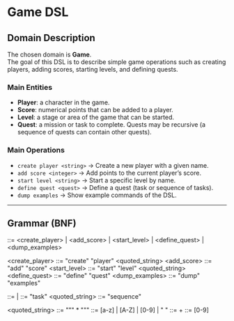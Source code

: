 # Game DSL

## Domain Description
The chosen domain is **Game**.  
The goal of this DSL is to describe simple game operations such as creating players, adding scores, starting levels, and defining quests.  

### Main Entities
- **Player**: a character in the game.
- **Score**: numerical points that can be added to a player.
- **Level**: a stage or area of the game that can be started.
- **Quest**: a mission or task to complete. Quests may be recursive (a sequence of quests can contain other quests).

### Main Operations
- `create player <string>` → Create a new player with a given name.
- `add score <integer>` → Add points to the current player’s score.
- `start level <string>` → Start a specific level by name.
- `define quest <quest>` → Define a quest (task or sequence of tasks).
- `dump examples` → Show example commands of the DSL.

---

## Grammar (BNF)

<command> ::= <create_player> | <add_score> | <start_level> | <define_quest> | <dump_examples>

<create_player> ::= "create" "player" <quoted_string>
<add_score>      ::= "add" "score" <integer>
<start_level>    ::= "start" "level" <quoted_string>
<define_quest>   ::= "define" "quest" <quest>
<dump_examples>  ::= "dump" "examples"

<quest> ::= <task> | <sequence>
<task> ::= "task" <quoted_string>
<sequence> ::= "sequence" <quest> <quest>

<quoted_string> ::= "\"" <char>* "\""
<char> ::= [a-z] | [A-Z] | [0-9] | " "
<integer> ::= <digit>+
<digit> ::= [0-9]


